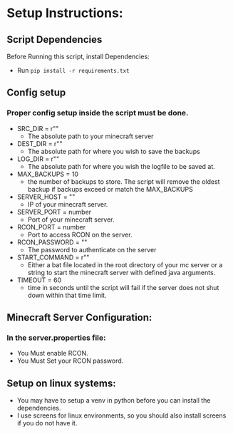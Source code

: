 # Setup Instructions:

## Script Dependencies
Before Running this script, install Dependencies:
- Run `pip install -r requirements.txt`

## Config setup
### Proper config setup inside the script must be done.
- SRC_DIR = r""
    - The absolute path to your minecraft server
- DEST_DIR = r""
    - The absolute path for where you wish to save the backups
- LOG_DIR = r""
    - The absolute path for where you wish the logfile to be saved at.
- MAX_BACKUPS = 10 
    - the number of backups to store. The script will remove the oldest backup if backups exceed or match the MAX_BACKUPS
- SERVER_HOST = ""
    - IP of your minecraft server.
- SERVER_PORT = number
    - Port of your minecraft server.
- RCON_PORT = number
    - Port to access RCON on the server.
- RCON_PASSWORD = ""
    - The password to authenticate on the server
- START_COMMAND = r""
    - Either a bat file located in the root directory of your mc server or a string to start the minecraft server with defined java arguments.
- TIMEOUT = 60
    - time in seconds until the script will fail if the server does not shut down within that time limit.
 
## Minecraft Server Configuration:
### In the server.properties file:
- You Must enable RCON.
- You Must Set your RCON password.

## Setup on linux systems:
- You may have to setup a venv in python before you can install the dependencies.
- I use screens for linux environments, so you should also install screens if you do not have it.
